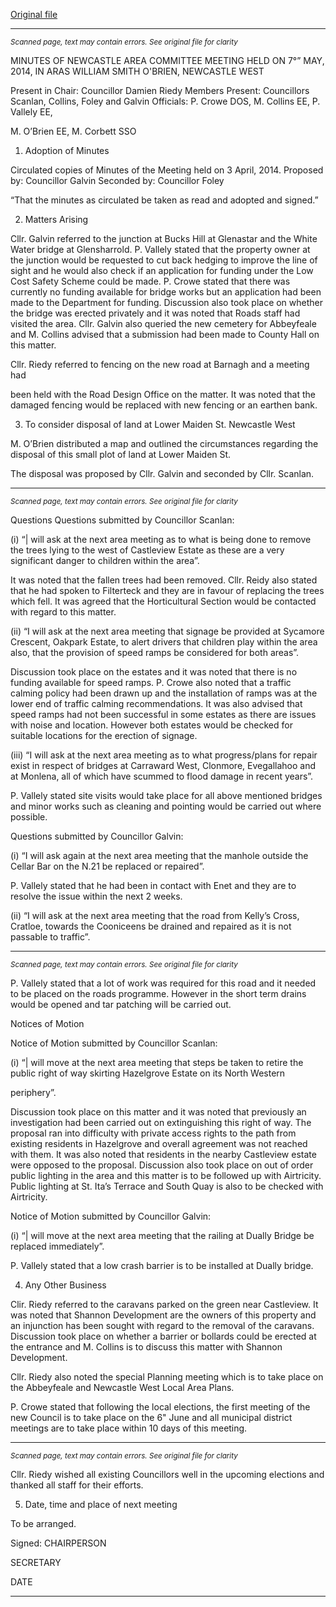 [Original file](https://www.limerick.ie/sites/default/files/media/documents/2017-08/minutes_of_newcastle_west_area_committee_meeting_-_07_may_2014.pdf)

---
*<small>Scanned page, text may contain errors. See original file for clarity</small>*  

MINUTES OF NEWCASTLE AREA COMMITTEE MEETING HELD ON 7°” MAY,
2014, IN ARAS WILLIAM SMITH O'BRIEN, NEWCASTLE WEST

Present in Chair: Councillor Damien Riedy
Members Present: Councillors Scanlan, Collins, Foley and Galvin
Officials: P. Crowe DOS, M. Collins EE, P. Vallely EE,

M. O’Brien EE, M. Corbett SSO

1. Adoption of Minutes

Circulated copies of Minutes of the Meeting held on 3 April, 2014.
Proposed by: Councillor Galvin
Seconded by: Councillor Foley

“That the minutes as circulated be taken as read and adopted and signed.”

2. Matters Arising

Cllr. Galvin referred to the junction at Bucks Hill at Glenastar and the White
Water bridge at Glensharrold. P. Vallely stated that the property owner at the
junction would be requested to cut back hedging to improve the line of sight
and he would also check if an application for funding under the Low Cost Safety
Scheme could be made. P. Crowe stated that there was currently no funding
available for bridge works but an application had been made to the Department
for funding. Discussion also took place on whether the bridge was erected
privately and it was noted that Roads staff had visited the area. Cllr. Galvin
also queried the new cemetery for Abbeyfeale and M. Collins advised that a
submission had been made to County Hall on this matter.

Cllr. Riedy referred to fencing on the new road at Barnagh and a meeting had

been held with the Road Design Office on the matter. It was noted that the
damaged fencing would be replaced with new fencing or an earthen bank.

3. To consider disposal of land at Lower Maiden St. Newcastle West

M. O’Brien distributed a map and outlined the circumstances regarding the
disposal of this small plot of land at Lower Maiden St.

The disposal was proposed by Cllr. Galvin and seconded by Cllr. Scanlan.


---
*<small>Scanned page, text may contain errors. See original file for clarity</small>*  

Questions
Questions submitted by Councillor Scanlan:

(i) “| will ask at the next area meeting as to what is being done to remove
the trees lying to the west of Castleview Estate as these are a very
significant danger to children within the area”.

It was noted that the fallen trees had been removed. Cllr. Reidy also stated
that he had spoken to Filterteck and they are in favour of replacing the trees
which fell. It was agreed that the Horticultural Section would be contacted
with regard to this matter.

(ii) “I will ask at the next area meeting that signage be provided at
Sycamore Crescent, Oakpark Estate, to alert drivers that children play
within the area also, that the provision of speed ramps be considered for
both areas”.

Discussion took place on the estates and it was noted that there is no funding
available for speed ramps. P. Crowe also noted that a traffic calming policy
had been drawn up and the installation of ramps was at the lower end of traffic
calming recommendations. It was also advised that speed ramps had not been
successful in some estates as there are issues with noise and location. However
both estates would be checked for suitable locations for the erection of
signage.

(iii) “I will ask at the next area meeting as to what progress/plans for repair
exist in respect of bridges at Carraward West, Clonmore, Evegallahoo
and at Monlena, all of which have scummed to flood damage in recent
years”.

P. Vallely stated site visits would take place for all above mentioned bridges
and minor works such as cleaning and pointing would be carried out where
possible.

Questions submitted by Councillor Galvin:

(i) “I will ask again at the next area meeting that the manhole outside the
Cellar Bar on the N.21 be replaced or repaired”.

P. Vallely stated that he had been in contact with Enet and they are to resolve
the issue within the next 2 weeks.

(ii) “I will ask at the next area meeting that the road from Kelly’s Cross,
Cratloe, towards the Cooniceens be drained and repaired as it is not
passable to traffic”.


---
*<small>Scanned page, text may contain errors. See original file for clarity</small>*  

P. Vallely stated that a lot of work was required for this road and it
needed to be placed on the roads programme. However in the short
term drains would be opened and tar patching will be carried out.

Notices of Motion

Notice of Motion submitted by Councillor Scanlan:

(i) “| will move at the next area meeting that steps be taken to retire the
public right of way skirting Hazelgrove Estate on its North Western

periphery”.

Discussion took place on this matter and it was noted that previously an
investigation had been carried out on extinguishing this right of way. The
proposal ran into difficulty with private access rights to the path from existing
residents in Hazelgrove and overall agreement was not reached with them. It
was also noted that residents in the nearby Castleview estate were opposed to
the proposal. Discussion also took place on out of order public lighting in the
area and this matter is to be followed up with Airtricity. Public lighting at St.
Ita’s Terrace and South Quay is also to be checked with Airtricity.

Notice of Motion submitted by Councillor Galvin:

(i) “| will move at the next area meeting that the railing at Dually Bridge be
replaced immediately”.

P. Vallely stated that a low crash barrier is to be installed at Dually bridge.

4. Any Other Business

Clir. Riedy referred to the caravans parked on the green near Castleview. It
was noted that Shannon Development are the owners of this property and an
injunction has been sought with regard to the removal of the caravans.
Discussion took place on whether a barrier or bollards could be erected at the
entrance and M. Collins is to discuss this matter with Shannon Development.

Cllr. Riedy also noted the special Planning meeting which is to take place on
the Abbeyfeale and Newcastle West Local Area Plans.

P. Crowe stated that following the local elections, the first meeting of the new
Council is to take place on the 6" June and all municipal district meetings are
to take place within 10 days of this meeting.


---
*<small>Scanned page, text may contain errors. See original file for clarity</small>*  

Cllr. Riedy wished all existing Councillors well in the upcoming elections and
thanked all staff for their efforts.

5. Date, time and place of next meeting

To be arranged.

Signed:
CHAIRPERSON

SECRETARY

DATE


---
